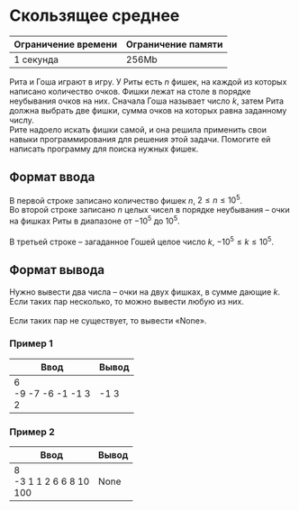 # Скользящее среднее

| Ограничение времени | Ограничение памяти |
|---------------------|--------------------|
| 1 секунда           | 256Mb              |

Рита и Гоша играют в игру. У Риты есть $n$ фишек, на каждой из которых написано количество очков. Фишки лежат на столе в порядке неубывания очков на них. Сначала Гоша называет число $k$, затем Рита должна выбрать две фишки, сумма очков на которых равна заданному числу.<br>
Рите надоело искать фишки самой, и она решила применить свои навыки программирования для решения этой задачи. Помогите ей написать программу для поиска нужных фишек.

## Формат ввода

В первой строке записано количество фишек $n$, $2 ≤ n ≤ 10^5$.<br>
Во второй строке записано $n$ целых чисел в порядке неубывания – очки на фишках Риты в диапазоне от $-10^5$ до $10^5$.<br>
<br>
В третьей строке – загаданное Гошей целое число $k$, $-10^5 ≤ k ≤ 10^5$.

## Формат вывода

Нужно вывести два числа – очки на двух фишках, в сумме дающие $k$.<br>
Если таких пар несколько, то можно вывести любую из них.<br>
<br>
Если таких пар не существует, то вывести «None».

### Пример 1

| Ввод                       | Вывод |
|----------------------------|-------|
| 6<br>-9 -7 -6 -1 -1 3<br>2 | -1 3  |

### Пример 2

| Ввод                          | Вывод |
|-------------------------------|-------|
| 8<br>-3 1 1 2 6 6 8 10<br>100 | None  |

